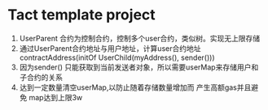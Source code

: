# Tact template project


1. UserParent 合约为控制合约，控制多个user合约，类似树。实现无上限存储  
2. 通过UserParent合约地址与用户地址，计算user合约地址 contractAddress(initOf UserChild(myAddress(), sender()))
3. 因为sender() 只能获取到当前发送者对象，所以需要userMap来存储用户和子合约的关系
4. 达到一定数量清空userMap,以防止随着存储数量增加而 产生高额gas并且避免 map达到上限3w

